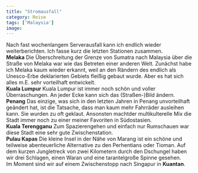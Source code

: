```yaml
---
title: "Stromausfall"
category: Reise
tags: ['Malaysia']
image: 
---
```


Nach fast wochenlangem Serverausfall kann ich endlich wieder weiterberichten. Ich fasse kurz die letzten Stationen zusammen.  
**Melaka**
Die Überschreitung der Grenze von Sumatra nach Malaysia über die Straße von Melaka war wie das Betreten einer anderen Welt. Zunächst habe ich Melaka kaum wieder erkannt, weil an den Rändern des endlich als Unesco-Erbe deklarierten Gebiets fleißig gebaut wurde. Aber es hat sich alles m.E. sehr vorteilhaft entwickelt.  
**Kuala Lumpur**
Kuala Lumpur ist immer noch schön und voller Überraschungen. An jeder Ecke kann sich das (Straßen-)Bild ändern.  
**Penang**
Das einzige, was sich in den letzten Jahren in Penang unvorteilhaft geändert hat, ist die Tatsache, dass man kaum mehr Fahrräder ausleihen kann. Sie wurden zu oft geklaut. Ansonsten machtder multikulterelle Mix die Stadt immer noch zu einer meiner Favoriten in Südostasien.  
**Kuala Terengganu**
Zum Spazierengehen und einfach nur Rumschauen war diese Stadt eine sehr gute Zwischenstation.  
**Pulau Kapas**
Die kleine Insel in der Nähe von Marang ist ein schöne und teilweise abenteuerliche Alternative zu den Perhentians oder Tioman. Auf dem kurzen Jungletreck von zwei Kilometern durch den Dschungel haben wir drei Schlagen, einen Waran und eine tarantelgroße Spinne gesehen.  
Im Moment sind wir auf einem Zwischenstopp nach Singapur in **Kuantan**.